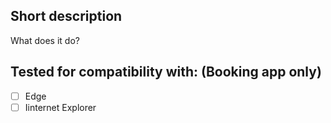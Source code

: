 ## Short description
What does it do?

## Tested for compatibility with: (Booking app only)
- [ ] Edge
- [ ] Iinternet Explorer
